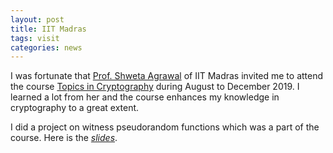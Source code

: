 ```yaml
---
layout: post
title: IIT Madras
tags: visit
categories: news
---
```


I was fortunate that [Prof. Shweta Agrawal](http://www.cse.iitm.ac.in/~shwetaag/) of IIT Madras invited me to attend the course [Topics in Cryptography](http://www.cse.iitm.ac.in/~shwetaag/CS7111-2019.html) during August to December 2019. I learned a lot from her and the course enhances my knowledge in cryptography to a great extent.


I did a project on witness pseudorandom functions which was a part of the course. Here is the _[slides](https://drive.google.com/file/d/19D7Zdf5ENyDtT6MNr2JdQglHPjOw8nE9/view?usp=sharing)_.




